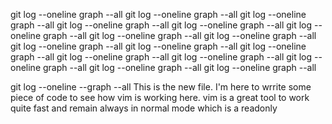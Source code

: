 git log --oneline graph --all
git log --oneline graph --all
git log --oneline graph --all
git log --oneline graph --all
git log --oneline graph --all
git log --oneline graph --all
git log --oneline graph --all
git log --oneline graph --all
git log --oneline graph --all
git log --oneline graph --all
git log --oneline graph --all
git log --oneline graph --all
git log --oneline graph --all
git log --oneline graph --all
git log --oneline graph --all
git log --oneline graph --all

git log --oneline --graph --all
This is the new file.
I'm here to wrrite some piece of code to see how vim is working here.
vim is a great tool to work quite fast and remain always in normal mode which is a readonly



